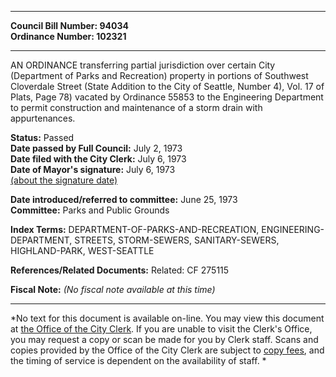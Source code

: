 * * * * *  
  
**Council Bill Number: [](#h0)[](#h2)94034**   
**Ordinance Number: 102321**  
  
* * * * *  
  
AN ORDINANCE transferring partial jurisdiction over certain City (Department of Parks and Recreation) property in portions of Southwest Cloverdale Street (State Addition to the City of Seattle, Number 4), Vol. 17 of Plats, Page 78) vacated by Ordinance 55853 to the Engineering Department to permit construction and maintenance of a storm drain with appurtenances.  
  
**Status:** Passed   
**Date passed by Full Council:** July 2, 1973   
**Date filed with the City Clerk:** July 6, 1973   
**Date of Mayor's signature:** July 6, 1973   
[(about the signature date)](/~public/approvaldate.htm)   
  
  
**Date introduced/referred to committee:** June 25, 1973   
**Committee:** Parks and Public Grounds   
  
**Index Terms:** DEPARTMENT-OF-PARKS-AND-RECREATION, ENGINEERING-DEPARTMENT, STREETS, STORM-SEWERS, SANITARY-SEWERS, HIGHLAND-PARK, WEST-SEATTLE  
  
**References/Related Documents:** Related: CF 275115  
  
**Fiscal Note:** *(No fiscal note available at this time)*  
  
* * * * *  
  
*No text for this document is available on-line. You may view this document at [the Office of the City Clerk](http://www.seattle.gov/leg/clerk/contactUs.htm). If you are unable to visit the Clerk's Office, you may request a copy or scan be made for you by Clerk staff. Scans and copies provided by the Office of the City Clerk are subject to [copy fees](http://clerk.seattle.gov/~public/clerkfees.htm), and the timing of service is dependent on the availability of staff. *  
  
  

